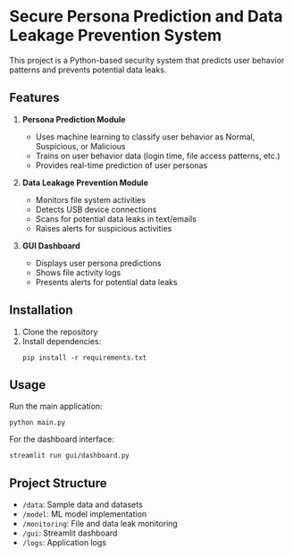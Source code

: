 # Secure Persona Prediction and Data Leakage Prevention System

This project is a Python-based security system that predicts user behavior patterns and prevents potential data leaks.

## Features

1. **Persona Prediction Module**
   - Uses machine learning to classify user behavior as Normal, Suspicious, or Malicious
   - Trains on user behavior data (login time, file access patterns, etc.)
   - Provides real-time prediction of user personas

2. **Data Leakage Prevention Module**
   - Monitors file system activities 
   - Detects USB device connections
   - Scans for potential data leaks in text/emails
   - Raises alerts for suspicious activities

3. **GUI Dashboard**
   - Displays user persona predictions
   - Shows file activity logs
   - Presents alerts for potential data leaks

## Installation

1. Clone the repository
2. Install dependencies:
   ```
   pip install -r requirements.txt
   ```

## Usage

Run the main application:
```
python main.py
```

For the dashboard interface:
```
streamlit run gui/dashboard.py
```

## Project Structure

- `/data`: Sample data and datasets
- `/model`: ML model implementation
- `/monitoring`: File and data leak monitoring
- `/gui`: Streamlit dashboard
- `/logs`: Application logs 
